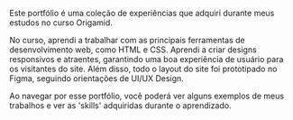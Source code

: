 Este portfólio é uma coleção de experiências que adquiri durante meus estudos no curso Origamid.

No curso, aprendi a trabalhar com as principais ferramentas de desenvolvimento web, como HTML e CSS. Aprendi a criar designs responsivos e atraentes, garantindo uma boa experiência de usuário para os visitantes do site. Além disso, todo o layout do site foi prototipado no Figma, seguindo orientações de UI/UX Design.

Ao navegar por esse portfólio, você poderá ver alguns exemplos de meus trabalhos e ver as 'skills' adquiridas durante o aprendizado. 